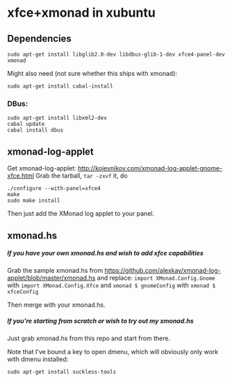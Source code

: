 xfce+xmonad in xubuntu
======================

Dependencies
------------
```
sudo apt-get install libglib2.0-dev libdbus-glib-1-dev xfce4-panel-dev xmonad
```
Might also need (not sure whether this ships with xmonad):
```
sudo apt-get install cabal-install
```


### DBus:
```
sudo apt-get install libxml2-dev
cabal update
cabal install dbus
```

xmonad-log-applet
-----------------
Get xmonad-log-applet: http://kojevnikov.com/xmonad-log-applet-gnome-xfce.html
Grab the tarball, `tar -zxvf` it, do

```
./configure --with-panel=xfce4
make
sudo make install
```

Then just add the XMonad log applet to your panel.

xmonad.hs
---------
##### If you have your own xmonad.hs and wish to add xfce capabilities

Grab the sample xmonad.hs from https://github.com/alexkay/xmonad-log-applet/blob/master/xmonad.hs and replace:
`import XMonad.Config.Gnome` with `import XMonad.Config.Xfce`
and
`xmonad $ gnomeConfig` with `xmonad $ xfceConfig`

Then merge with your xmonad.hs.

##### If you're starting from scratch or wish to try out my xmonad.hs

Just grab xmonad.hs from this repo and start from there.

Note that I've bound a key to open dmenu, which will obviously only work with dmenu installed:
```
sudo apt-get install suckless-tools
```

